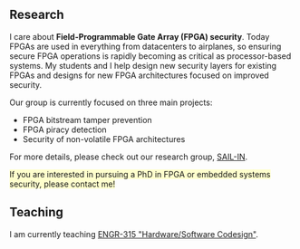## Research

I care about **Field-Programmable Gate Array (FPGA) security**.  Today FPGAs are
used in everything from datacenters to airplanes, so ensuring secure FPGA
operations is rapidly becoming as critical as processor-based systems.  My
students and I help design new security layers for existing FPGAs and designs
for new FPGA architectures focused on improved security.

Our group is currently focused on three main projects: 

 * FPGA bitstream tamper prevention 
 * FPGA piracy detection
 * Security of non-volatile FPGA architectures

For more details, please check out our research group, [SAIL-IN](http://sailin.luddy.indiana.edu). 

<span style="background-color:#ffffcc"> If you are interested in pursuing a PhD
in FPGA or embedded systems security, please contact me!  </span>


## Teaching

I am currently teaching [ENGR-315 "Hardware/Software
Codesign"](https://engr315.github.io).  


